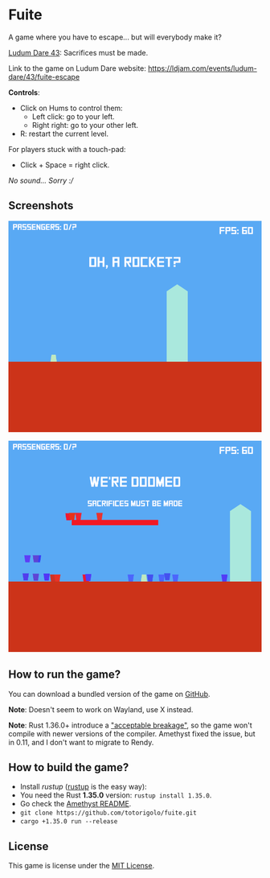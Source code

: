 # Fuite

A game where you have to escape... but will everybody make it?

[Ludum Dare 43](https://ldjam.com/events/ludum-dare/43):
Sacrifices must be made.

Link to the game on Ludum Dare website: https://ldjam.com/events/ludum-dare/43/fuite-escape

**Controls**:
 - Click on Hums to control them:
   - Left click: go to your left.
   - Right right: go to your other left.
 - R: restart the current level.

For players stuck with a touch-pad:
 - Click + Space = right click.


*No sound... Sorry :/*


## Screenshots

![Little house](screenshots/nice-and-easy.png "Hi there!")

![Level 2](screenshots/hard-core.png "Sacrifices must be made")



## How to run the game?
You can download a bundled version of the game on
[GitHub](https://github.com/totorigolo/fuite-rs/releases).

**Note**: Doesn't seem to work on Wayland, use X instead.

**Note**: Rust 1.36.0+ introduce a ["acceptable breakage"](https://github.com/rust-lang/rust/issues/60958), so the game won't compile with newer versions of the compiler. Amethyst fixed the issue, but in 0.11, and I don't want to migrate to Rendy.

## How to build the game?
 - Install _rustup_ ([rustup](https://rustup.rs/) is the easy way):
 - You need the Rust **1.35.0** version: `rustup install 1.35.0`.
 - Go check the [Amethyst README](https://github.com/amethyst/amethyst).
 - `git clone https://github.com/totorigolo/fuite.git`
 - `cargo +1.35.0 run --release`


## License
This game is license under the [MIT License](LICENSE).
